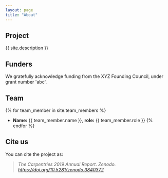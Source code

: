 ```yaml
---
layout: page
title: "About"
---
```


## Project
{{ site.description }}

## Funders

We gratefully acknowledge funding from the XYZ Founding Council, under grant number 'abc'.

## Team
{% for team_member in site.team_members %}
- **Name:** {{ team_member.name }}, **role:** {{ team_member.role }}
{% endfor %}

## Cite us

You can cite the project as:

>    *The Carpentries 2019 Annual Report. Zenodo. https://doi.org/10.5281/zenodo.3840372*
